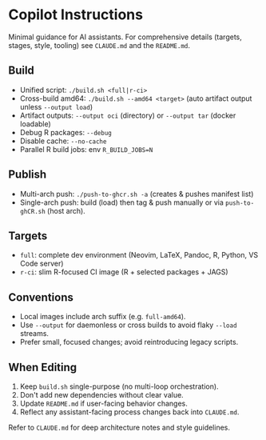 # Copilot Instructions

Minimal guidance for AI assistants. For comprehensive details (targets, stages, style, tooling) see `CLAUDE.md` and the `README.md`.

## Build
- Unified script: `./build.sh <full|r-ci>`
- Cross-build amd64: `./build.sh --amd64 <target>` (auto artifact output unless `--output load`)
- Artifact outputs: `--output oci` (directory) or `--output tar` (docker loadable)
- Debug R packages: `--debug`
- Disable cache: `--no-cache`
- Parallel R build jobs: env `R_BUILD_JOBS=N`

## Publish
- Multi-arch push: `./push-to-ghcr.sh -a` (creates & pushes manifest list)
- Single-arch push: build (load) then tag & push manually or via `push-to-ghCR.sh` (host arch).

## Targets
- `full`: complete dev environment (Neovim, LaTeX, Pandoc, R, Python, VS Code server)
- `r-ci`: slim R-focused CI image (R + selected packages + JAGS)

## Conventions
- Local images include arch suffix (e.g. `full-amd64`).
- Use `--output` for daemonless or cross builds to avoid flaky `--load` streams.
- Prefer small, focused changes; avoid reintroducing legacy scripts.

## When Editing
1. Keep `build.sh` single-purpose (no multi-loop orchestration).
2. Don't add new dependencies without clear value.
3. Update `README.md` if user-facing behavior changes.
4. Reflect any assistant-facing process changes back into `CLAUDE.md`.

Refer to `CLAUDE.md` for deep architecture notes and style guidelines.
